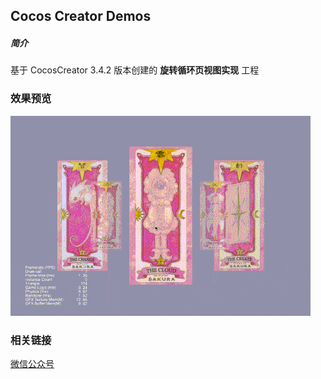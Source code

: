 ## Cocos Creator Demos

##### 简介
基于 CocosCreator 3.4.2 版本创建的 **旋转循环页视图实现** 工程

### 效果预览
![image](../../gif/202203/2022033101.gif)

### 相关链接
[微信公众号](https://mp.weixin.qq.com/s?__biz=MzI4ODEyNTU5Mw==&mid=2651588652&idx=1&sn=04dfa1196d5cdba41f4cff36e78d0fb6&chksm=f03b8fdac74c06cc545966124b8c4f40f74f2cd978663aa38433ddbe88b0c4b1003c5f6a1e3a&token=1995503210&lang=zh_CN&st=0060C86BB29BAB927106D8775705D51D4C863631C1FA43F54FD2744EDCCFF8699D9629D81BEF2BC2BFA8DD6DC812AB8899E142D17E6AD79E599CCFD52BD9C856725B3CBAC0B2C2B0079C583F54F715B0B0448472574D5BCE3EF7A91A24748A1F742D1E5BF8CFBD006F26D48A6ACEA262895956A498D56E5140509CF47F32CC17A92402AA4F9482AD4CDF760C3677557D&vid=1688850782085878&cst=0799E15AD77E24BBA08A5E9FF65DDFC8C4625028D9A7E10A47085B7B0801902AAE7836EB36FCB6222AB9859DEC71FC91&deviceid=8da0e8dd-689c-4eda-844d-25636e86cf52&version=3.0.36.2330&platform=mac#rd)